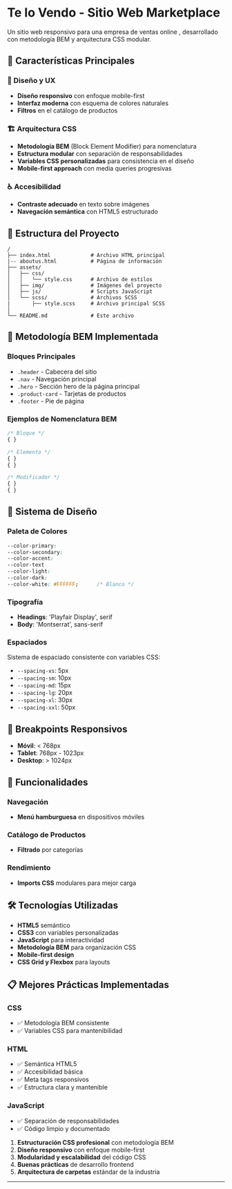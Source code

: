 # Te lo Vendo - Sitio Web Marketplace 

Un sitio web responsivo para una empresa de ventas online , desarrollado con metodología BEM y arquitectura CSS modular.

## 🌟 Características Principales

### 🎨 Diseño y UX
- **Diseño responsivo** con enfoque mobile-first
- **Interfaz moderna** con esquema de colores naturales
- **Filtros** en el catálogo de productos

### 🏗️ Arquitectura CSS
- **Metodología BEM** (Block Element Modifier) para nomenclatura
- **Estructura modular** con separación de responsabilidades
- **Variables CSS personalizadas** para consistencia en el diseño
- **Mobile-first approach** con media queries progresivas

### ♿ Accesibilidad
- **Contraste adecuado** en texto sobre imágenes
- **Navegación semántica** con HTML5 estructurado

## 📁 Estructura del Proyecto

```
/
├── index.html             # Archivo HTML principal
|-- aboutus.html           # Página de información
├── assets/
│   ├── css/   
│   │   └── style.css      # Archivo de estilos
│   ├── img/               # Imágenes del proyecto
│   ├── js/                # Scripts JavaScript
│   └── scss/              # Archivos SCSS 
|       ├── style.scss     # Archivo principal SCSS 
│    
└── README.md              # Este archivo
```

## 🎯 Metodología BEM Implementada

### Bloques Principales
- `.header` - Cabecera del sitio
- `.nav` - Navegación principal
- `.hero` - Sección hero de la página principal
- `.product-card` - Tarjetas de productos
- `.footer` - Pie de página

### Ejemplos de Nomenclatura BEM
```css
/* Bloque */
{ }

/* Elemento */
{ }
{ }

/* Modificador */
{ }
{ }
```

## 🎨 Sistema de Diseño

### Paleta de Colores
```css
--color-primary:
--color-secondary:
--color-accent:
--color-text
--color-light:
--color-dark:
--color-white: #FFFFFF;      /* Blanco */
```

### Tipografía
- **Headings**: 'Playfair Display', serif
- **Body**: 'Montserrat', sans-serif

### Espaciados
Sistema de espaciado consistente con variables CSS:
- `--spacing-xs`: 5px
- `--spacing-sm`: 10px
- `--spacing-md`: 15px
- `--spacing-lg`: 20px
- `--spacing-xl`: 30px
- `--spacing-xxl`: 50px

## 📱 Breakpoints Responsivos

- **Móvil**: < 768px
- **Tablet**: 768px - 1023px
- **Desktop**: > 1024px

## 🚀 Funcionalidades

### Navegación
- **Menú hamburguesa** en dispositivos móviles

### Catálogo de Productos
- **Filtrado** por categorías  

### Rendimiento
- **Imports CSS** modulares para mejor carga

## 🛠️ Tecnologías Utilizadas

- **HTML5** semántico
- **CSS3** con variables personalizadas
- **JavaScript** para interactividad
- **Metodología BEM** para organización CSS
- **Mobile-first design**
- **CSS Grid y Flexbox** para layouts

## 📋 Mejores Prácticas Implementadas

### CSS
- ✅ Metodología BEM consistente
- ✅ Variables CSS para mantenibilidad   

### HTML
- ✅ Semántica HTML5
- ✅ Accesibilidad básica
- ✅ Meta tags responsivos
- ✅ Estructura clara y mantenible

### JavaScript
- ✅ Separación de responsabilidades
- ✅ Código limpio y documentado

1. **Estructuración CSS profesional** con metodología BEM
2. **Diseño responsivo** con enfoque mobile-first
3. **Modularidad y escalabilidad** del código CSS
4. **Buenas prácticas** de desarrollo frontend
5. **Arquitectura de carpetas** estándar de la industria

---


